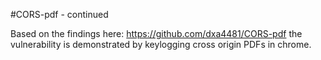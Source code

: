 #CORS-pdf - continued

Based on the findings here: https://github.com/dxa4481/CORS-pdf
the vulnerability is demonstrated by keylogging cross origin PDFs in chrome.
